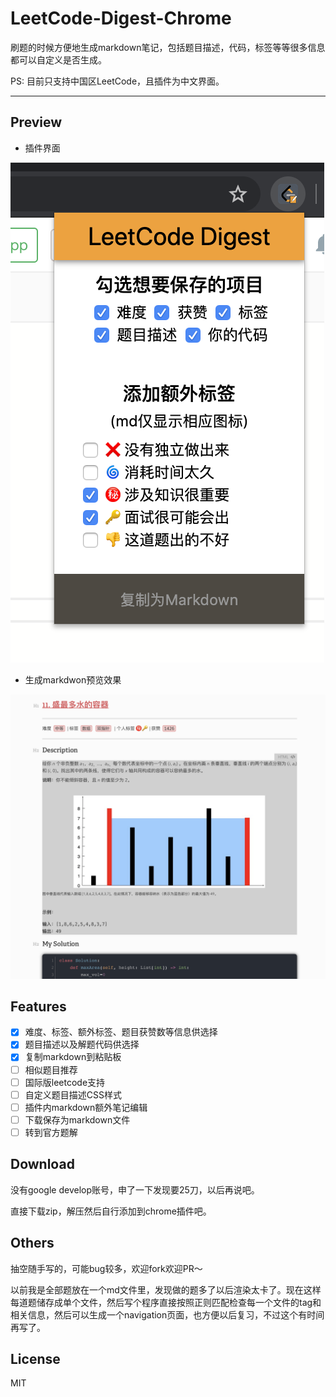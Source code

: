 # LeetCode-Digest-Chrome

刷题的时候方便地生成markdown笔记，包括题目描述，代码，标签等等很多信息都可以自定义是否生成。

PS: 目前只支持中国区LeetCode，且插件为中文界面。

---

## Preview

- 插件界面

![Screen Shot 2020-05-12 at 10.11.37 PM](assets/Screen%20Shot%202020-05-12%20at%2010.11.37%20PM.png)

- 生成markdwon预览效果

![Screen Shot 2020-05-12 at 10.12.56 PM](assets/Screen%20Shot%202020-05-12%20at%2010.12.56%20PM.png)

## Features

- [x] 难度、标签、额外标签、题目获赞数等信息供选择
- [x] 题目描述以及解题代码供选择
- [x] 复制markdown到粘贴板
- [ ] 相似题目推荐
- [ ] 国际版leetcode支持
- [ ] 自定义题目描述CSS样式
- [ ] 插件内markdown额外笔记编辑
- [ ] 下载保存为markdown文件
- [ ] 转到官方题解

## Download

没有google develop账号，申了一下发现要25刀，以后再说吧。

直接下载zip，解压然后自行添加到chrome插件吧。

## Others

抽空随手写的，可能bug较多，欢迎fork欢迎PR～

以前我是全部题放在一个md文件里，发现做的题多了以后渲染太卡了。现在这样每道题储存成单个文件，然后写个程序直接按照正则匹配检查每一个文件的tag和相关信息，然后可以生成一个navigation页面，也方便以后复习，不过这个有时间再写了。

## License

MIT